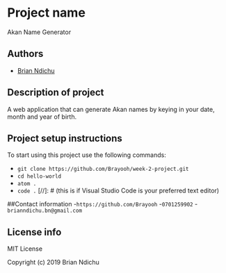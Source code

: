 # Project name
Akan Name Generator

## Authors
- [Brian Ndichu](https://github.com/brayooh)
## Description of project 
 A web application that can generate Akan names by keying in your date, month and year of birth. 
## Project setup instructions
To start using this project use the following commands:

- `git clone https://github.com/Brayooh/week-2-project.git`
- `cd hello-world`
- `atom .`
- `code .` [//]: # (this is if Visual Studio Code is your preferred text editor)

##Contact information
-`https://github.com/Brayooh`
-`0701259902`
-`brianndichu.bn@gmail.com`

## License info
MIT License

Copyright (c) 2019 Brian Ndichu